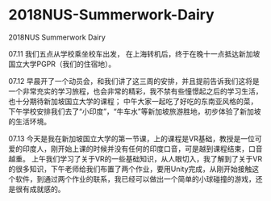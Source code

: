 # 2018NUS-Summerwork-Dairy
2018NUS Summerwork Dairy

07.11
我们五点从学校乘坐校车出发， 在上海转机后，终于在晚十一点抵达新加坡国立大学PGPR（我们的住宿地）。

07.12
早晨开了一个动员会，和我们讲了这三周的安排，并且提前告诉我们这将是一个非常充实的学习旅程，也会非常的精彩，我不禁有些憧憬起之后的学习生活，也十分期待新加坡国立大学的课程；
中午大家一起吃了好吃的东南亚风格的菜，下午学校安排我们去了“小印度”，“牛车水”等新加坡旅游胜地，初步体验了新加坡的生活环境。

07.13
今天是我在新加坡国立大学的第一节课，上的课程是VR基础，教授是一位可爱的印度人，刚开始上课的时候并没有任何的印度口音，可是越到课程结束，口音越重。
上午我们学习了关于VR的一些基础知识，从人眼切入，我了解到了关于VR的很多知识，下午老师给我们布置了两个作业，要用Unity完成，从刚开始接触这个软件，到通过两个作业的联系，我已经可以做出一个简单的小球碰撞的游戏，还是很有成就感的。
